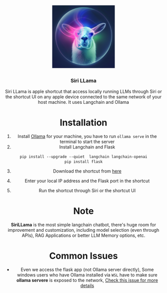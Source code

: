 <div align = "center">
<h1>
    <img src = "https://github.com/0ssamaak0/SiriLLama/blob/master/icon.png?raw=true" width = 200 height = 200>
<br>

</h1>

<h3>
Siri LLama
</h3>

Siri LLama is apple shortcut that access locally running LLMs through Siri or the shortcut UI on any apple device connected to the same network of your host machine. It uses Langchain and Ollama

# Installation
1. Install [Ollama](https://ollama.com/) for your machine, you have to run `ollama serve` in the terminal to start the server
2. Install Langchain and Flask
```
pip install --upgrade --quiet  langchain langchain-openai
pip install flask
```
3. Download the shortcut from [here](https://www.icloud.com/shortcuts/4dd1bb0d7bda4314926adcd3ffdfd80d)

4. Enter your local IP address and the Flask port in the shortcut

5. Run the shortcut through Siri or the shortcut UI

# Note
**SiriLLama** is the most simple langchain chatbot, there's huge room for improvement and customization, including model selection (even through APIs), RAG Applications or better LLM Memory options, etc.

# Common Issues
- Even we access the flask app (not Ollama server directly), Some windows users who have Ollama installed via `WSL` have to make sure **ollama servere** is exposed to the network, [Check this issue for more details](https://github.com/ollama/ollama/issues/1431)


